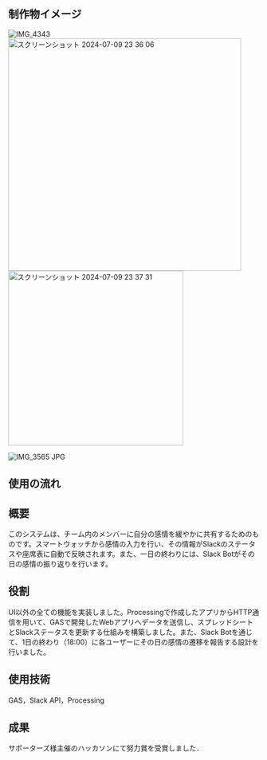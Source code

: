 ## 制作物イメージ
![IMG_4343](https://github.com/user-attachments/assets/ca5a67d4-ae1c-4437-9679-187bc108a798)
<img width="467" alt="スクリーンショット 2024-07-09 23 36 06" src="https://github.com/user-attachments/assets/807d14a4-d393-4753-bbf7-8b88f2997142">
<img width="351" alt="スクリーンショット 2024-07-09 23 37 31" src="https://github.com/user-attachments/assets/48e03b23-086f-41a0-bd4d-7fd8002a5a0b">

![IMG_3565 JPG](https://github.com/user-attachments/assets/ee306c5c-0270-4a5a-9734-5a245f3b2b83)

## 使用の流れ


## 概要
このシステムは、チーム内のメンバーに自分の感情を緩やかに共有するためのものです。スマートウォッチから感情の入力を行い、その情報がSlackのステータスや座席表に自動で反映されます。また、一日の終わりには、Slack Botがその日の感情の振り返りを行います。

## 役割
UI以外の全ての機能を実装しました。Processingで作成したアプリからHTTP通信を用いて、GASで開発したWebアプリへデータを送信し、スプレッドシートとSlackステータスを更新する仕組みを構築しました。また、Slack Botを通じて、1日の終わり（18:00）に各ユーザーにその日の感情の遷移を報告する設計を行いました。

## 使用技術
GAS，Slack API，Processing

## 成果
サポーターズ様主催のハッカソンにて努力賞を受賞しました．
